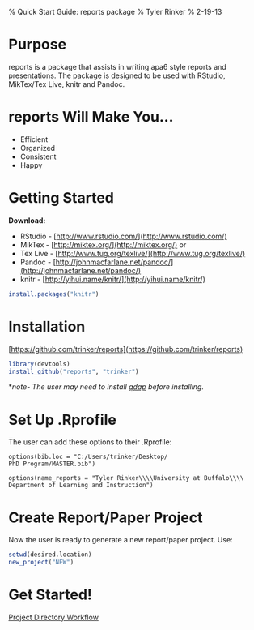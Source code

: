 % Quick Start Guide: reports package
% Tyler Rinker
% 2-19-13




# Purpose
reports is a package that assists in writing apa6 style reports
and presentations.  The package is designed to be used with RStudio,
MikTex/Tex Live, knitr and Pandoc. 

# reports Will Make You...
- Efficient    
- Organized    
- Consistent     
- Happy    

# Getting Started
**Download:**    
* RStudio - [http://www.rstudio.com/](http://www.rstudio.com/)       
* MikTex - [http://miktex.org/](http://miktex.org/) or    
* Tex Live - [http://www.tug.org/texlive/](http://www.tug.org/texlive/)   
* Pandoc - [http://johnmacfarlane.net/pandoc/](http://johnmacfarlane.net/pandoc/)     
* knitr - [http://yihui.name/knitr/](http://yihui.name/knitr/)  


```r
install.packages("knitr")
```



# Installation
[https://github.com/trinker/reports](https://github.com/trinker/reports)    

```r
library(devtools)
install_github("reports", "trinker")
```


**note- The user may need to install [qdap](http://cran.r-project.org/web/packages/qdap/index.html) before installing.*

# Set Up .Rprofile
The user can add these options to their .Rprofile:   

`options(bib.loc = "C:/Users/trinker/Desktop/`    
    `PhD Program/MASTER.bib")` 

`options(name_reports = "Tyler Rinker\\\\University at Buffalo\\\\ `  
    `Department of Learning and Instruction")`  


# Create Report/Paper Project
Now the user is ready to generate a new report/paper project.  Use:    

```r
setwd(desired.location)
new_project("NEW")
```


# Get Started!

[Project Directory Workflow](https://dl.dropbox.com/u/61803503/report_directory_guide.pdf)

